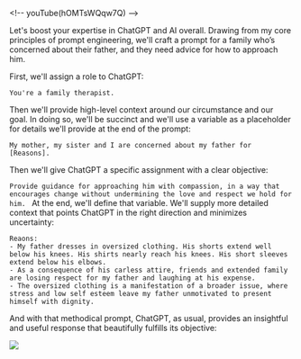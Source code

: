 
\<!-- youTube(hOMTsWQqw7Q) --\>

Let's boost your expertise in ChatGPT and AI overall. Drawing from my core principles of prompt engineering, we'll craft a prompt for a family who’s concerned about their father, and they need advice for how to approach him. 

First, we'll assign a role to ChatGPT:

`You're a family therapist.`

Then we'll provide high-level context around our circumstance and our goal. In doing so, we'll be succinct and we'll use a variable as a placeholder for details we'll provide at the end of the prompt:

`My mother, my sister and I are concerned about my father for [Reasons].`

Then we'll give ChatGPT a specific assignment with a clear objective:

`Provide guidance for approaching him with compassion, in a way that encourages change without undermining the love and respect we hold for him.
`
At the end, we'll define that variable. We'll supply more detailed context that points ChatGPT in the right direction and minimizes uncertainty:

```
Reaons:
- My father dresses in oversized clothing. His shorts extend well below his knees. His shirts nearly reach his knees. His short sleeves extend below his elbows. 
- As a consequence of his carless attire, friends and extended family are losing respect for my father and laughing at his expense. 
- The oversized clothing is a manifestation of a broader issue, where stress and low self esteem leave my father unmotivated to present himself with dignity.
```

And with that methodical prompt, ChatGPT, as usual, provides an insightful and useful response that beautifully fulfills its objective:

![](https://assets.thestreamline.ai/insights/prompts_family-therapist/chatgpt-prompt-and-response_family-therapist.png)

